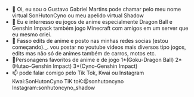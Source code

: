 - 👋 Oi, eu sou o Gustavo Gabriel Martins pode chamar pelo meu nome virtual SonHutonCyno ou meu apelido virtual Shadow
- 👀 Eu e interresso eu jogos de anime especialmente Dragon Ball e Genshin Impack também jogo Minecraft com amigos em um server que eu mesmo criei.
- 🌱 Fasso edits de anime e posto nas minhas redes socias (estou começando)._. vou postar no youtube videos mais diversos tipo jogos, edits mas não só de animes também de carros, motos etc.
- 💞️Personagens favoritos de anime e de jogo 1*(Goku-Dragon Ball) 2*(Hutao-Genshin Impact) 3*(Cyno-Genshin Impact)
- 📫 pode falar comigo pelo Tik Tok, Kwai ou Instagram
Kwai:SonHutonCyno
TiK toK:@sonhutoncyno
Instagram:sonhutoncyno_shadow
